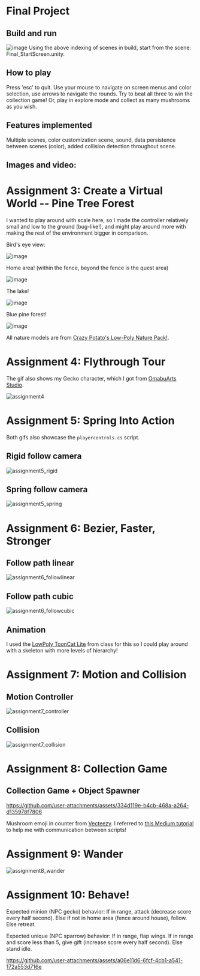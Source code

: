# Final Project
## Build and run
![image](https://github.com/user-attachments/assets/b82c8860-322d-4531-a510-e1adf0422c7b)
Using the above indexing of scenes in build, start from the scene: Final_StartScreen.unity.

## How to play
Press 'esc' to quit. Use your mouse to navigate on screen menus and color selection, use arrows to navigate the rounds. Try to beat all three to win the collection game! Or, play in explore mode and collect as many mushrooms as you wish.

## Features implemented
Multiple scenes, color customization scene, sound, data persistence between scenes (color), added collision detection throughout scene.

## Images and video:

# Assignment 3: Create a Virtual World -- Pine Tree Forest

I wanted to play around with scale here, so I made the controller relatively small and low to the ground (bug-like!), and might play around more with making the rest of the environment bigger in comparison.

Bird's eye view:

![image](https://github.com/user-attachments/assets/c982d11c-5d0a-4a90-bac3-294774aad876)

Home area! (within the fence, beyond the fence is the quest area)

![image](https://github.com/user-attachments/assets/98750250-8920-49eb-8bea-0622dc4fb8d2)

The lake!

![image](https://github.com/user-attachments/assets/a7f25812-e66a-42e2-af6e-bf2ced91ebaf)

Blue pine forest!

![image](https://github.com/user-attachments/assets/31682ad8-4d5e-4857-beb6-3d10745e8ba8)

All nature models are from [Crazy Potato's Low-Poly Nature Pack!](https://crazy-potato-game-studio.itch.io/low-poly-nature-pack).

# Assignment 4: Flythrough Tour
The gif also shows my Gecko character, which I got from [OmabuArts Studio](https://www.omabuarts.com/product/quirky-series-free-animals/).

![assignment4](https://github.com/user-attachments/assets/c3b61e02-5947-405e-aa79-ec6b5930c8f6)

# Assignment 5: Spring Into Action
Both gifs also showcase the `playercontrols.cs` script.
## Rigid follow camera
![assignment5_rigid](https://github.com/user-attachments/assets/bb6676bc-a98b-42e7-9386-e3c546d582da)

## Spring follow camera
![assignment5_spring](https://github.com/user-attachments/assets/dc382519-afb8-4570-8410-ce21a373a3f7)

# Assignment 6: Bezier, Faster, Stronger

## Follow path linear
![assignment6_followlinear](https://github.com/user-attachments/assets/d0bb2ad9-0ad1-4f33-b472-2185fc478505)

## Follow path cubic
![assignment6_followcubic](https://github.com/user-attachments/assets/f8d74130-77ea-4153-af4a-713527f9964a)

## Animation
I used the [LowPoly ToonCat Lite](https://assetstore.unity.com/packages/3d/characters/animals/lowpoly-toon-cat-lite-66083) from class for this so I could play around with a skeleton with more levels of hierarchy!

# Assignment 7: Motion and Collision

## Motion Controller
![assignment7_controller](https://github.com/user-attachments/assets/8a11f9a4-38c4-43d5-80fd-8d2e286522f9)

## Collision
![assignment7_collision](https://github.com/user-attachments/assets/197e5a22-a1f7-476d-96a8-fa25c00d144c)

# Assignment 8: Collection Game
## Collection Game + Object Spawner

https://github.com/user-attachments/assets/334d119e-b4cb-468a-a264-d135978f7806

Mushroom emoji in counter from [Vecteezy](https://www.vecteezy.com/png/46164045-brown-mushroom-emoji-clipart).
I referred to [this Medium tutorial](https://medium.com/codex/script-communication-in-unity-using-getcomponent-ca4444bfec6) to help me with communication between scripts!

# Assignment 9: Wander

![assignment8_wander](https://github.com/user-attachments/assets/ad2a44ae-651d-42ea-bfe2-306a4c4f370a)

# Assignment 10: Behave!

Expected minion (NPC gecko) behavior: 
If in range, attack (decrease score every half second). Else if not in home area (fence around house), follow. Else retreat.

Expected unique (NPC sparrow) behavior:
If in range, flap wings. If in range and score less than 5, give gift (increase score every half second). Else stand idle.

https://github.com/user-attachments/assets/a06e11d6-6fcf-4cb1-a541-172a553d716e



